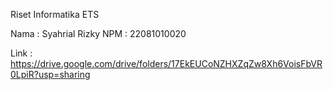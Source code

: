 Riset Informatika ETS

Nama : Syahrial Rizky
NPM  : 22081010020

Link : https://drive.google.com/drive/folders/17EkEUCoNZHXZqZw8Xh6VoisFbVR0LpiR?usp=sharing
